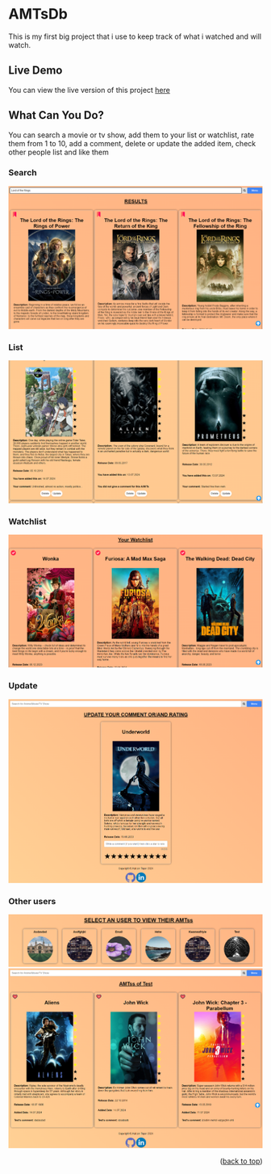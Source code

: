 # AMTsDb

This is my first big project that i use to keep track of what i watched and will watch.

## Live Demo
You can view the live version of this project [here](https://amtssdb.onrender.com/)

## What Can You Do?
You can search a movie or tv show, add them to your list or watchlist, rate them from 1 to 10, add a comment, delete or update the added item, check other people list and like them

### Search
![Search](./public/assets/search.png)
### List
![List](./public/assets/list.png)
### Watchlist
![List](./public/assets/watchlist.png)
### Update
![Update](./public/assets/update.png)
### Other users
![Update](./public/assets/users.png)
![Update](./public/assets/anotherUserList.png)

<p align="right">(<a href="#readme-top">back to top</a>)</p>
